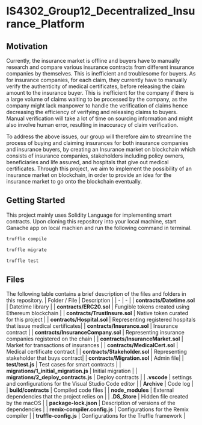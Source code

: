 # IS4302_Group12_Decentralized_Insurance_Platform

## Motivation
Currently, the insurance market is offline and buyers have to manually research and compare various insurance contracts from different insurance companies by themselves. This is inefficient and troublesome for buyers. As for insurance companies, for each claim, they currently have to manually verify the authenticity of medical certificates, before releasing the claim amount to the insurance buyer. This is inefficient for the company if there is a large volume of claims waiting to be processed by the company, as the company might lack manpower to handle the verification of claims hence decreasing the efficiency of verifying and releasing claims to buyers. Manual verification will take a lot of time on sourcing information and might also involve human error, resulting in inaccuracy of claim verification. 

To address the above issues, our group will therefore aim to streamline the process of buying and claiming insurances for both insurance companies and insurance buyers, by creating an Insurance market on blockchain which consists of insurance companies, stakeholders including policy owners, beneficiaries and life assured, and hospitals that give out medical certificates. Through this project, we aim to implement the possibility of an insurance market on blockchain, in order to provide an idea for the insurance market to go onto the blockchain eventually. 




## Getting Started
This project mainly uses Solidity Language for implementing smart contracts. Upon cloning this repository into your local machine, start Ganache app on local machien and run the following command in terminal.

```bash
truffle compile
```
```bash
truffle migrate
```
```bash
truffle test
```

## Files
The following table contains a brief description of the files and folders in this repository.
| Folder / File | Description |
| - | - |
| **contracts/Datetime.sol** | Datetime library |
| **contracts/ERC20.sol** | Fungible tokens created using Ethereum blockchain |
| **contracts/TrustInsure.sol** | Native token curated for this project |
| **contracts/Hospital.sol** | Representing registered hospitals that issue medical certificates|
| **contracts/Insurance.sol** | Insurance contract |
| **contracts/InsuranceCompany.sol** | Representing insurance companies registered on the chain |
| **contracts/InsuranceMarket.sol** | Market for transactions of insurances |
| **contracts/MedicalCert.sol** | Medical certificate contract |
| **contracts/Stakeholder.sol** | Representing stakeholder that buys contract|
| **contracts/Migration.sol** | Admin file|
| **test/test.js** | Test cases for smart contracts |
| **migrations/1_initial_migration.js** | Initial migration |
| **migrations/2_deploy_contracts.js** | Deploy contracts |
| **.vscode** | settings and configurations for the Visual Studio Code editor |
| **Archive** | Code log |
| **build/contracts** | Compiled code files |
| **node_modules** | External dependencies that the project relies on |
| **.DS_Store** | Hidden file created by the macOS |
| **package-lock.json** | Description of versions of the dependencies |
| **remix-compiler.config.js** | Configurations for the Remix compiler |
| **truffle-config.js** | Configurations for the Truffle framework |
